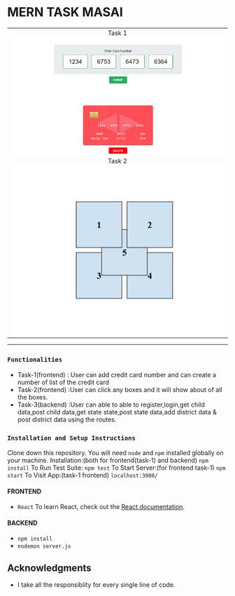 # MERN TASK MASAI 
<table>
   <tr align=center>
     <td  colspan=3>Task 1 <img src="./screenshot/CreditCard.png" width=900 ></td>
  </tr>
   <tr align=center>
     <td  colspan=3>Task 2 <img src="./screenshot/boxtask.png" width=900 ></td>
  </tr>
</table>
<hr/>

### `Functionalities`

- Task-1(frontend) : User can add credit card number and can create a number of list of the credit card
- Task-2(frontend) :User can click any boxes and it will show about of all the boxes.
- Task-3(backend) :User can able to able to register,login,get child data,post child data,get state state,post state data,add district data & post district data using the routes.

### `Installation and Setup Instructions`

Clone down this repository. You will need `node` and `npm` installed globally on your machine.
Installation:(both for frontend(task-1) and backend)
`npm install`
To Run Test Suite:
`npm test`
To Start Server:(for frontend task-1)
`npm start`
To Visit App:(task-1 frontend)
`localhost:3000/`

#### FRONTEND

- `React`
  To learn React, check out the [React documentation](https://reactjs.org/).
  
#### BACKEND

- `npm install`
- `nodemon server.js`


## Acknowledgments

- I take all the responsiblity for every single line of code.

